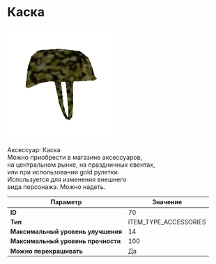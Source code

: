 # Каска

![Item Image](../img/70.webp?raw=true)

Аксессуар: Каска<br>Можно приобрести в магазине аксессуаров,<br>на центральном рынке, на праздничных евентах,<br>или при использовании gold рулетки.<br>Используется для изменения внешнего<br>вида персонажа. Можно надеть.


| Параметр | Значение |
|----------|----------|
| **ID** | 70 |
| **Тип** | ITEM_TYPE_ACCESSORIES |
| **Максимальный уровень улучшения** | 14 |
| **Максимальный уровень прочности** | 100 |
| **Можно перекрашивать** | Да |

